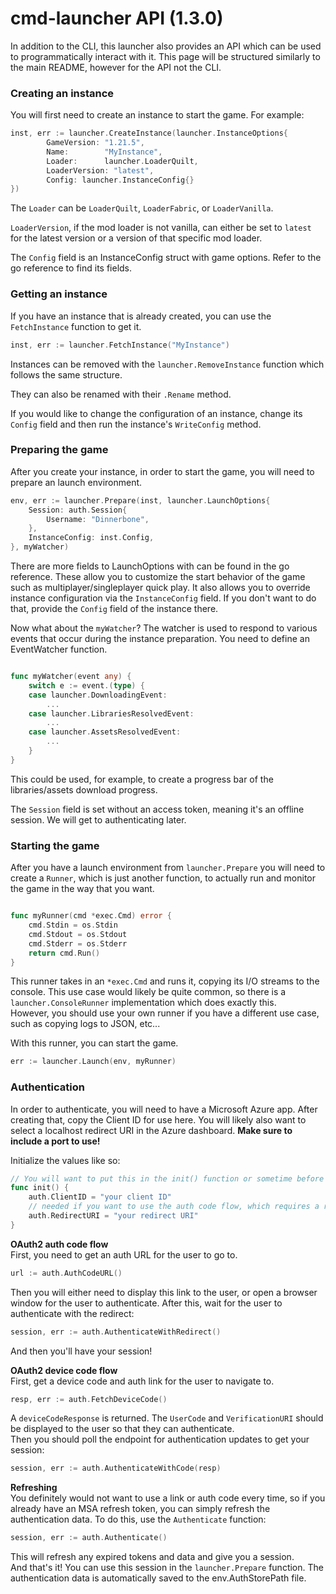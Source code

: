 # cmd-launcher API (1.3.0)

In addition to the CLI, this launcher also provides an API which can be used to programmatically interact with it.
This page will be structured similarly to the main README, however for the API not the CLI.

### Creating an instance

You will first need to create an instance to start the game. For example:

```go
inst, err := launcher.CreateInstance(launcher.InstanceOptions{
		GameVersion: "1.21.5",
		Name:        "MyInstance",
		Loader:      launcher.LoaderQuilt,
		LoaderVersion: "latest",
		Config: launcher.InstanceConfig{}
})
```

The `Loader` can be `LoaderQuilt`, `LoaderFabric`, or `LoaderVanilla`.

`LoaderVersion`, if the mod loader is not vanilla, can either be set to `latest` for the latest version or a version of that specific mod loader.

The `Config` field is an InstanceConfig struct with game options. Refer to the go reference to find its fields.

### Getting an instance

If you have an instance that is already created, you can use the `FetchInstance` function to get it.

```go
inst, err := launcher.FetchInstance("MyInstance")
```

Instances can be removed with the `launcher.RemoveInstance` function which follows the same structure.

They can also be renamed with their `.Rename` method.

If you would like to change the configuration of an instance, change its `Config` field and then run the instance's `WriteConfig` method.

### Preparing the game

After you create your instance, in order to start the game, you will need to prepare an launch environment.

```go
env, err := launcher.Prepare(inst, launcher.LaunchOptions{
	Session: auth.Session{
		Username: "Dinnerbone",
	},
	InstanceConfig: inst.Config,
}, myWatcher)
```

There are more fields to LaunchOptions with can be found in the go reference. These allow you to customize the start behavior of the game such as multiplayer/singleplayer quick play. It also allows you to override instance configuration via the `InstanceConfig` field. If you don't want to do that, provide the `Config` field of the instance there.

Now what about the `myWatcher`? The watcher is used to respond to various events that occur during the instance preparation. You need to define an EventWatcher function.

```go

func myWatcher(event any) {
	switch e := event.(type) {
	case launcher.DownloadingEvent:
		...
    case launcher.LibrariesResolvedEvent:
        ...
    case launcher.AssetsResolvedEvent:
        ...
	}
}
```

This could be used, for example, to create a progress bar of the libraries/assets download progress.

The `Session` field is set without an access token, meaning it's an offline session. We will get to authenticating later.

### Starting the game

After you have a launch environment from `launcher.Prepare` you will need to create a `Runner`, which is just another function, to actually run and monitor the game in the way that you want.

```go

func myRunner(cmd *exec.Cmd) error {
	cmd.Stdin = os.Stdin
	cmd.Stdout = os.Stdout
	cmd.Stderr = os.Stderr
	return cmd.Run()
}
```

This runner takes in an `*exec.Cmd` and runs it, copying its I/O streams to the console. This use case would likely be quite common, so there is a `launcher.ConsoleRunner` implementation which does exactly this.  
However, you should use your own runner if you have a different use case, such as copying logs to JSON, etc...

With this runner, you can start the game.

```go
err := launcher.Launch(env, myRunner)
```

### Authentication

In order to authenticate, you will need to have a Microsoft Azure app. After creating that, copy the Client ID for use here. You will likely also want to select a localhost redirect URI in the Azure dashboard. **Make sure to include a port to use!**

Initialize the values like so:

```go
// You will want to put this in the init() function or sometime before you run any authentication functions
func init() {
	auth.ClientID = "your client ID"
	// needed if you want to use the auth code flow, which requires a redirect
	auth.RedirectURI = "your redirect URI"
}
```

**OAuth2 auth code flow**  
First, you need to get an auth URL for the user to go to.

```go
url := auth.AuthCodeURL()
```

Then you will either need to display this link to the user, or open a browser window for the user to authenticate. After this, wait for the user to authenticate with the redirect:

```go
session, err := auth.AuthenticateWithRedirect()
```

And then you'll have your session!

**OAuth2 device code flow**  
First, get a device code and auth link for the user to navigate to.

```go
resp, err := auth.FetchDeviceCode()
```

A `deviceCodeResponse` is returned. The `UserCode` and `VerificationURI` should be displayed to the user so that they can authenticate.  
Then you should poll the endpoint for authentication updates to get your session:

```go
session, err := auth.AuthenticateWithCode(resp)
```

**Refreshing**  
You definitely would not want to use a link or auth code every time, so if you already have an MSA refresh token, you can simply refresh the authentication data. To do this, use the `Authenticate` function:

```go
session, err := auth.Authenticate()
```

This will refresh any expired tokens and data and give you a session.  
And that's it! You can use this session in the `launcher.Prepare` function. The authentication data is automatically saved to the env.AuthStorePath file.
